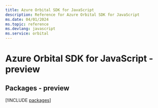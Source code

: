 ```yaml
---
title: Azure Orbital SDK for JavaScript
description: Reference for Azure Orbital SDK for JavaScript
ms.date: 04/01/2024
ms.topic: reference
ms.devlang: javascript
ms.service: orbital
---
```

# Azure Orbital SDK for JavaScript - preview
## Packages - preview
[!INCLUDE [packages](orbital-index.md)]